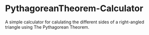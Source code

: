 # PythagoreanTheorem-Calculator
A simple calculator for calulating the different sides of a right-angled triangle using The Pythagorean Theorem.
